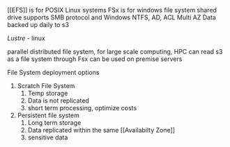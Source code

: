 [[EFS]] is for POSIX Linux systems
FSx is for windows file system shared drive
supports SMB protocol and Windows NTFS, AD, ACL
Multi AZ
Data backed up daily to s3

*Lustre* - linux

parallel distributed file system, for large scale computing, HPC
can read s3 as a file system through Fsx
can be used on premise servers

File System deployment options
1. Scratch File System
	1. Temp storage
	2. Data is not replicated
	3. short term processing, optimize costs
2. Persistent file system
	1. Long term storage
	2. Data replicated within the same [[Availabilty Zone]]
	3. sensitive data
	
